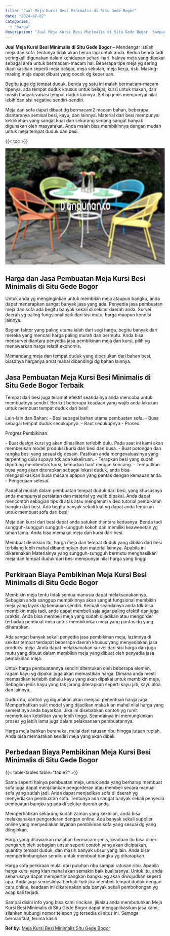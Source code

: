 ```yaml
---
title: "Jual Meja Kursi Besi Minimalis di Situ Gede Bogor"
date: "2024-07-02"
categories: 
  - "harga"
description: "Jual Meja Kursi Besi Minimalis di Situ Gede Bogor. Sampai disini info yang bisa kami rincikan, jikalau anda membutuhkan Meja Kursi Besi Minimalis di Situ Ged..."
---
```


**Jual Meja Kursi Besi Minimalis di Situ Gede Bogor** – Mendengar istilah meja dan sofa Tentunya tidak akan heran lagi untuk anda. Kedua benda tadi seringkali digunakan dalam kehidupan sehari-hari. halnya meja yang dipakai sebagai area untuk bermacam-macam hal. Beberapa tipe meja yg sering diaplikasikan seperti meja belajar, meja sekolah, meja kerja, dsb. Masing-masing meja dapat dibuat yang cocok dg keperluan.

Begitu juga dg tempat duduk, benda yg satu ini malah bermacam-macam tipenya. ada tempat duduk khusus untuk belajar, kursi untuk makan, dan masih banyak variasi tempat duduk lainnya. Setiap jenis mempunyai nilai lebih dan sisi negative sendiri-sendiri.

Meja dan sofa dapat dibuat dg bermacam2 macam bahan, beberapa diantaranya semisal besi, kayu, dan lainnya. Material dari besi mempunyai kekokohan yang sangat kuat dan sekarang sedang sangat banyak digunakan oleh masyarakat. Anda malah bisa membikinnya dengan mudah untuk meja tempat duduk dan besi.

{{< toc >}}

![Jual Meja Kursi Besi Minimalis di Situ Gede Bogor](/images/jual-meja-besi-murah33.png)

## Harga dan Jasa Pembuatan Meja Kursi Besi Minimalis di Situ Gede Bogor

Untuk anda yg menginginkan untuk membikin meja ataupun bangku, anda dapat menerapkan sangat banyak jasa yang ada. Penyedia jasa pembuatan meja dan sofa ada begitu banyak sekali di sekitar daerah anda. Survei daerah yg paling fungsional baik dari sisi mutu, harga maupun kondisi lainnya.

Bagian faktor yang paling utama ialah dari segi harga, begitu banyak dari mereka yang mencari harga paling murah dan bermutu. Anda bisa mensurvei diantara penyedia jasa pembikinan meja dan kursi, pilih yg menawarkan harga relatif ekonomis.

Memandang meja dan tempat duduk yang diperlukan dari bahan besi, biasanya harganya amat mahal dibandingi dg bahan lainnya.

## Jasa Pembuatan Meja Kursi Besi Minimalis di Situ Gede Bogor Terbaik

Tempat dari besi juga teramat efektif seandainya anda mencoba untuk membuatnya sendiri. Berikut beberapa keadaan yang wajib anda lakukan untuk membuat tempat duduk dari besi!

Lain-lain dan Bahan: - Besi sebagai bahan utama pembuatan sofa. - Busa sebagai tempat duduk secukupnya. - Baut secukupnya - Proses

Progres Pembikinan:

\- Buat design kursi yg akan dihasilkan terlebih dulu. Pada saat ini kami akan memberikan model produksi kursi dari besi dan busa. - Buat potongan dan rangka besi yang sesuai dg desain. Pastikan anda mengevaluasinya yang terpenting dulu supaya tdk ada kekeliruan. - Terapkan besi yang sudah dipotong membentuk kursi, kemudian baut dengan kencang. - Tempatkan busa yang akan diterapkan sebagai lokasi duduk, anda bisa mengaplikasikan busa macam apapun yang pantas dengan kemauan anda. - Pengerjaan selesai.

Padahal mudah dalam pembuatan tempat duduk dari besi, yang khususnya anda mempunyai peralatan dan material yg wajib dipakai. Anda dapat mencontoh sebagian tips di atas atau mengamati video tutorial pembikinan bangku dari besi. Ada begitu banyak sekali kiat yg dapat anda temukan untuk membuat sofa dari besi.

Meja dan kursi dari besi dapat anda satukan diantara keduanya. Benda tadi sungguh-sungguh sungguh-sungguh kokoh dan memiliki keaweeetan yg tahan lama. Anda bisa memakai meja dan kursi dari besi.

Membuat demikian itu, harga meja dan tempat duduk yang dibikin dari besi terbilang lebih mahal dibandingkan dari material lainnya. Apabila ini dikarenakan Materialnya yang sungguh-sungguh bermutu menghasilkan meja dan tempat duduk dari besi mempunyai nilai harga yang tinggi.

## Perkiraan Biaya Pembikinan Meja Kursi Besi Minimalis di Situ Gede Bogor

Membikin meja tentu tidak semua manusia dapat melaksanakannya. Sebagian anda sanggup membikinnya akan sangat fungsional membikin meja yang layak dg kemauan sendiri. Kecuali seandainya anda tdk bisa membikin meja tadi, anda dapat membeli saja agar paling efektif dan juga praktis. Anda bisa membeli meja yang sudah dijadikan atau mengorder terhadap pembuat meja untuk membikinkan meja yang pantas dg yang diharapkan.

Ada sangat banyak sekali penyedia jasa pembikinan meja, lazimnya di sekitar tempat terdapat beberapa daerah khusus yang menyediakan jasa produksi meja. Anda dapat melaksanakan survei dari sisi harga dan juga mutu yang dibuat dalam membikin meja yang dibuat oleh penyedia jasa pembikinan meja.

Untuk harga pembuatannya sendiri ditentukan oleh beberapa elemen, ragam kayu yg dipakai juga akan memastikan harga. Dimana anda mesti memastikan terlebih dahulu kayu yang akan dipakai untuk membikin meja, Sebagian jenis kayu yang tak jarang diterapkan seperti kayu jati, kayu alba, dan lainnya.

Duduk itu, contoh yg digunakan akan menjadi penentuan harga juga. Memperhatikan sulit model yang dijadikan maka kian mahal nilai harga yang semestinya anda bayarkan. Jika ini disebabkan contoh yg rumit memerlukan ketelitian yang lebih tinggi. Seandainya ini memungkinkan proses yg lebih lama juga dalam pelaksanaan pembuatannya.

Harga meja bahkan beraneka, mulai dari ratusan ribu hingga jutaan rupiah. Anda bisa memastikan sendiri meja yang akan dibeli.

## Perbedaan Biaya Pembikinan Meja Kursi Besi Minimalis di Situ Gede Bogor

{{< table-tables table="table2" >}}

Sama seperti halnya pembuatan meja, untuk anda yang berharap membuat sofa juga dapat menjalankan pengorderan atau membeli secara manual sofa yang sudah jadi. Anda dapat menjadikan sofa di daerah yg menyediakan pembuatan sofa. Tentunya ada sangat banyak sekali penyedia pembuatan bangku yg ada di sekitar daerah anda.

Memperhatikan sekarang sudah zaman yang kekinian, anda bisa melaksanakan pengorderan dengan online. Ada banyak sekali supplier online yang menyediakan layanan pembikinan sofa yang sesuai dg yang diinginkan.

Harga yang ditawarkan malahan bermacam-jenis, keadaan itu bisa diberi pengaruh oleh sebagian unsur seperti contoh yang akan diciptakan, quantity tempat duduk, dan masih banyak unsur yang lain. Anda bisa mempertimbangkan sendiri untuk membuat bangku yg diharapkan.

Harga sofa perkiraan mulai dari puluhan ribu sampai ratusan ribu. Apabila harga kursi yang kian mahal akan semakin baik kualitasnya. Untuk itu, anda seharusnya dapat mempertimbangkan bangku yg akan diwujudkan seperti apa. Anda juga semestinya berhati-hati jika membeli tempat duduk dengan cara online, keadaan ini dikarenakan ada banyak sekali pembohongan yg acap kali terjadi.

Sampai disini info yang bisa kami rincikan, jikalau anda membutuhkan Meja Kursi Besi Minimalis di Situ Gede Bogor dapat mengaplikasikan jasa kami, silahkan hubungi nomor telepon yg tersedia di situs ini. Semoga bermanfaat, terima kasih.

**Ref by:** [Meja Kursi Besi Minimalis Situ Gede Bogor](https://id.wikipedia.org/wiki/Meja)
